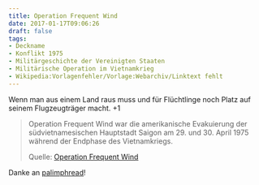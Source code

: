 ```yaml
---
title: Operation Frequent Wind
date: 2017-01-17T09:06:26
draft: false
tags:
- Deckname
- Konflikt 1975
- Militärgeschichte der Vereinigten Staaten
- Militärische Operation im Vietnamkrieg
- Wikipedia:Vorlagenfehler/Vorlage:Webarchiv/Linktext fehlt
---
```


Wenn man aus einem Land raus muss und für Flüchtlinge noch Platz auf seinem
Flugzeugträger macht. +1


> Operation Frequent Wind war die amerikanische Evakuierung der
> südvietnamesischen Hauptstadt Saigon am 29. und 30. April 1975 während
> der Endphase des Vietnamkriegs.
>
> Quelle: [Operation Frequent Wind](https://de.wikipedia.org/wiki/Operation_Frequent_Wind)

Danke an [palimphread](https://twitter.com/palimphread)!
